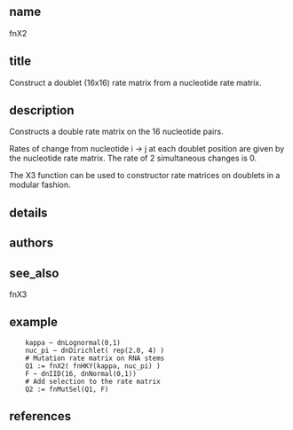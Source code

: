## name
fnX2

## title
Construct a doublet (16x16) rate matrix from a nucleotide rate matrix.

## description
Constructs a double rate matrix on the 16 nucleotide pairs.

Rates of change from nucleotide i -> j at each doublet position are given by the
nucleotide rate matrix.  The rate of 2 simultaneous changes is 0.

The X3 function can be used to constructor rate matrices on doublets in a
modular fashion.

## details
## authors
## see_also
fnX3

## example

        kappa ~ dnLognormal(0,1)
        nuc_pi ~ dnDirichlet( rep(2.0, 4) )
        # Mutation rate matrix on RNA stems
        Q1 := fnX2( fnHKY(kappa, nuc_pi) )
        F ~ dnIID(16, dnNormal(0,1))
        # Add selection to the rate matrix
        Q2 := fnMutSel(Q1, F)

## references
